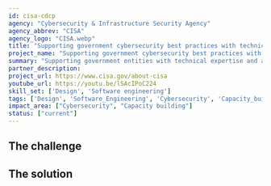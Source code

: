 ```yaml
---
id: cisa-cdcp
agency: "Cybersecurity & Infrastructure Security Agency"
agency_abbrev: "CISA"
agency_logo: "CISA.webp"
title: "Supporting government cybersecurity best practices with technical assistance and capacity building"
project_name: "Supporting government cybersecurity best practices with technical assistance and capacity building"
summary: "Supporting government entities with technical expertise and assistance in implementing the President’s cybersecurity executive order, the DOTGOV Act, and related guidance memos at the Cybersecurity and Infrastructure Security Agency."
partner_description: 
project_url: https://www.cisa.gov/about-cisa
youtube_url: https://youtu.be/lSAcIPoC224
skill_set: ['Design', 'Software engineering']
tags: ['Design', 'Software_Engineering', 'Cybersecurity', 'Capacity_building']
impact_area: ["Cybersecurity", "Capacity building"]
status: ["current"]
---
```


## The challenge



## The solution 
